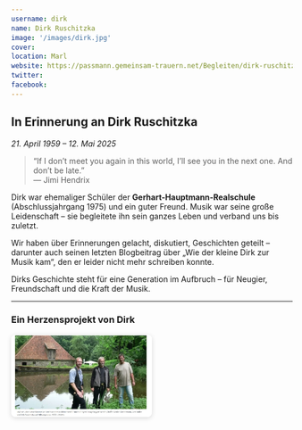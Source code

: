```yaml
---
username: dirk
name: Dirk Ruschitzka
image: '/images/dirk.jpg'
cover:
location: Marl
website: https://passmann.gemeinsam-trauern.net/Begleiten/dirk-ruschitzka
twitter:
facebook:
---
```


## In Erinnerung an Dirk Ruschitzka  
*21. April 1959 – 12. Mai 2025*

> “If I don’t meet you again in this world, I’ll see you in the next one. And don’t be late.”  
> — Jimi Hendrix

Dirk war ehemaliger Schüler der **Gerhart-Hauptmann-Realschule** (Abschlussjahrgang 1975) und ein guter Freund. Musik war seine große Leidenschaft – sie begleitete ihn sein ganzes Leben und verband uns bis zuletzt.

Wir haben über Erinnerungen gelacht, diskutiert, Geschichten geteilt – darunter auch seinen letzten Blogbeitrag über „Wie der kleine Dirk zur Musik kam“, den er leider nicht mehr schreiben konnte.

Dirks Geschichte steht für eine Generation im Aufbruch – für Neugier, Freundschaft und die Kraft der Musik.

---

### Ein Herzensprojekt von Dirk

<img src="/images/Dirk/Dirk-Muehle.jpg" loading="lazy" alt="Historische Mühle – eines von Dirks Herzensprojekten" style="max-width:50%; height:auto; border-radius:8px; box-shadow: 0 2px 8px rgba(0,0,0,0.15);">
